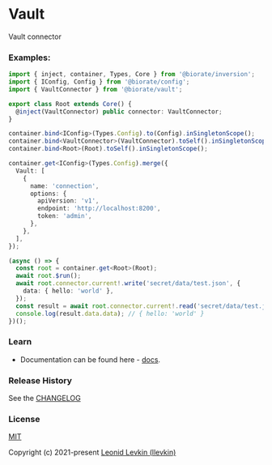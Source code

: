 # Vault

Vault connector

### Examples:

```ts
import { inject, container, Types, Core } from '@biorate/inversion';
import { IConfig, Config } from '@biorate/config';
import { VaultConnector } from '@biorate/vault';

export class Root extends Core() {
  @inject(VaultConnector) public connector: VaultConnector;
}

container.bind<IConfig>(Types.Config).to(Config).inSingletonScope();
container.bind<VaultConnector>(VaultConnector).toSelf().inSingletonScope();
container.bind<Root>(Root).toSelf().inSingletonScope();

container.get<IConfig>(Types.Config).merge({
  Vault: [
    {
      name: 'connection',
      options: {
        apiVersion: 'v1',
        endpoint: 'http://localhost:8200',
        token: 'admin',
      },
    },
  ],
});

(async () => {
  const root = container.get<Root>(Root);
  await root.$run();
  await root.connector.current!.write('secret/data/test.json', {
    data: { hello: 'world' },
  });
  const result = await root.connector.current!.read('secret/data/test.json');
  console.log(result.data.data); // { hello: 'world' }
})();
```

### Learn

- Documentation can be found here - [docs](https://biorate.github.io/core/modules/vault.html).

### Release History

See the [CHANGELOG](https://github.com/biorate/core/blob/master/packages/%40biorate/vault/CHANGELOG.md)

### License

[MIT](https://github.com/biorate/core/blob/master/packages/%40biorate/vault/LICENSE)

Copyright (c) 2021-present [Leonid Levkin (llevkin)](mailto:llevkin@yandex.ru)
